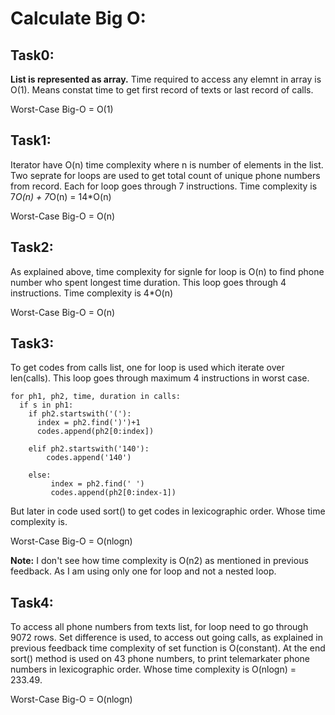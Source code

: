 # Calculate Big O:

## Task0: 
**List is represented as array.**
Time required to access any elemnt in array is O(1). Means constat time to get first record of texts or last record of calls. 

Worst-Case Big-O = O(1)

## Task1:
Iterator have O(n) time complexity where n is number of elements in the list.
Two seprate for loops are used to get total count of unique phone numbers from record.
Each for loop goes through 7 instructions. Time complexity is 7*O(n) + 7*O(n) = 14*O(n)

Worst-Case Big-O = O(n)

## Task2:
As explained above, time complexity for signle for loop is O(n) to find phone number who spent longest time duration.
This loop goes through 4 instructions. Time complexity is 4*O(n)

Worst-Case Big-O = O(n)

## Task3:
To get codes from calls list, one for loop is used which iterate over len(calls).
This loop goes through maximum 4 instructions in worst case.


```
for ph1, ph2, time, duration in calls:
  if s in ph1:
    if ph2.startswith('('):
      index = ph2.find(')')+1
      codes.append(ph2[0:index])

    elif ph2.startswith('140'):
        codes.append('140')

    else:
         index = ph2.find(' ') 
         codes.append(ph2[0:index-1])
```

But later in code used sort() to get codes in lexicographic order. Whose time complexity is.

Worst-Case Big-O = O(nlogn)

**Note:** I don't see how time complexity is O(n2) as mentioned in previous feedback. As I am using only one for loop and not a nested loop.

## Task4:
To access all phone numbers from texts list, for loop need to go through 9072 rows.
Set difference is used, to access out going calls, as explained in previous feedback time complexity of set function is O(constant).
At the end sort() method is used on 43 phone numbers, to print telemarkater phone numbers in lexicographic order.
Whose time complexity is O(nlogn) = 233.49.

Worst-Case Big-O = O(nlogn)


